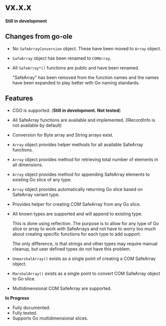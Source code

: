 # vx.x.x

**Still in development**

## Changes from go-ole

 * No `SafeArrayConversion` object. These have been moved to `Array` object.
 * `SafeArray` object has been renamed to `COMArray`.
 * All `SafeArray*()` functions are public and have been renamed.
	
	"SafeArray" has been removed from the function names and the names have been expanded to play better with Go naming standards.

## Features

 * CGO is supported. (**Still in development. Not tested**)
 * All SafeArray functions are available and implemented. (IRecordInfo is not available by default)
 * Conversion for Byte array and String arrays exist.
 * `Array` object provides helper methods for all available SafeArray functions.
 * `Array` object provides method for retrieving total number of elements in all dimensions.
 * `Array` object provides method for appending SafeArray elements to existing Go slice of any type.
 * `Array` object provides automatically returning Go slice based on SafeArray variant type.
 * Provides helper for creating COM SafeArray from any Go slice.
 * All known types are supported and will append to existing type.

	This is done using reflection. The purpose is to allow for any type of Go slice or array to work with SafeArrays and not have to worry too much about creating specific functions for each type to add support.

	The only difference, is that strings and other types may require manual cleanup, but user defined types do not have this problem.
 * `UnmarshalArray()` exists as a single point of creating a COM SafeArray object.
 * `MarshalArray()` exists as a single point to convert COM SafeArray object to Go slice.
 * Multidimensional COM SafeArray are supported.

**In Progress**
 * Fully documented.
 * Fully tested.
 * Supports Go multidimensional slices.
